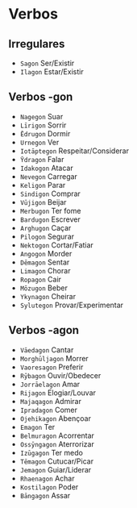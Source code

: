 # Verbos

## Irregulares

-   `Sagon` Ser/Existir
-   `Ilagon` Estar/Existir

## Verbos -gon

-   `Nagegon` Suar
-   `Līrigon` Sorrir
-   `Ēdrugon` Dormir
-   `Urnegon` Ver
-   `Iotāptegon` Respeitar/Considerar
-   `Ȳdragon` Falar
-   `Idakogon` Atacar
-   `Nevegon` Carregar
-   `Keligon` Parar
-   `Sindigon` Comprar
-   `Vūjigon` Beijar
-   `Merbugon` Ter fome
-   `Bardugon` Escrever
-   `Arghugon` Caçar
-   `Pilogon` Segurar
-   `Nektogon` Cortar/Fatiar
-   `Angogon` Morder
-   `Dēmagon` Sentar
-   `Limagon` Chorar
-   `Ropagon` Cair
-   `Mōzugon` Beber
-   `Ykynagon` Cheirar
-   `Sylutegon` Provar/Experimentar

## Verbos -agon

-   `Vāedagon` Cantar
-   `Morghūljagon` Morrer
-   `Vaoresagon` Preferir
-   `Rȳbagon` Ouvir/Obedecer
-   `Jorrāelagon` Amar
-   `Rijagon` Elogiar/Louvar
-   `Majaqagon` Admirar
-   `Ipradagon` Comer
-   `Ojehikagon` Abençoar
-   `Emagon` Ter
-   `Belmuragon` Acorrentar
-   `Ossȳngagon` Aterrorizar
-   `Izūgagon` Ter medo
-   `Tēmagon` Cutucar/Picar
-   `Jemagon` Guiar/Liderar
-   `Rhaenagon` Achar
-   `Kostilagon` Poder
-   `Bāngagon` Assar
